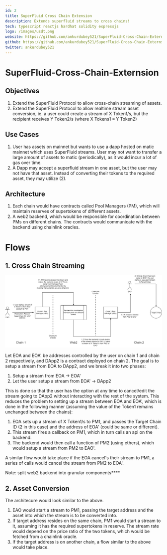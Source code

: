```yaml
---
id: 2
title: SuperFluid Cross Chain Extension
description: Extends superfluid streams to cross chains!
tech: typescript reactjs hardhat solidity expressjs
logo: /images/usdt.png
website: https://github.com/ankurdubey521/SuperFluid-Cross-Chain-Externsion
github: https://github.com/ankurdubey521/SuperFluid-Cross-Chain-Externsion
twitter: ankurdubey521
---
```

# SuperFluid-Cross-Chain-Externsion

## Objectives

1. Extend the SuperFluid Protocol to allow cross-chain streaming of assets.
2. Extend the SuperFluid Protocol to allow realtime stream asset conversion, ie. a user could create a stream of X Token1/s, but the recipient receives Y Token2/s (where X Tokens1 ≡ Y Token2)

## Use Cases

1. User has assets on mainnet but wants to use a dapp hosted on matic mainnet which uses SuperFluid streams. User may not want to transfer a large amount of assets to matic (periodically), as it would incur a lot of gas over time.
2. A Dapp may accept a superfluid stream in one asset, but the user may not have that asset. Instead of converting their tokens to the required asset, they may utilize (2).

## Architecture
1. Each chain would have contracts called Pool Managers (PM), which will maintain reserves of supertokens of different assets.
2. A web2 backend, which would be responsible for coordination between PMs on different chains. The contracts would communicate with the backend using chainlink oracles.
# Flows

## 1. Cross Chain Streaming

![1](https://github.com/ankurdubey521/SuperFluid-Cross-Chain-Externsion/raw/main/screenshots/architecture.png)

Let EOA and EOA' be addresses controlled by the user on chain 1 and chain 2 respectively, and DApp2 is a contract deployed on chain 2. The goal is to setup a stream from EOA to DApp2, and we break it into two phases:

1. Setup a stream from EOA → EOA'
2. Let the user setup a stream from EOA' → DApp2

This is done so that the user has the option at any time to cancel/edit the stream going to DApp2 without interacting with the rest of the system. This reduces the problem to setting up a stream between EOA and EOA', which is done in the following manner (assuming the value of the Token1 remains unchanged between the chains):

1. EOA sets up a stream of X Token1/s to PM1, and passes the Target Chain ID (2 in this case) and the address of EOA' (could be same or different).
2. This stream fires a callback on PM1, which in turn calls an api on the backend. 
3. The backend would then call a function of PM2 (using ethers), which would setup a stream from PM2 to EAO'.  

A similar flow would take place if the EOA cancel's their stream to PM1, a series of calls would cancel the stream from PM2 to EOA'.

Note: split web2 backend into granular components****

## 2. Asset Conversion

The architecure would look similar to the above. 

1. EAO would start a stream to PM1, passing the target address and the asset into which the stream is to be converted into.
2. If target address resides on the same chain, PM1 would start a stream to it, assuming it has the required supertokens in reserve. The stream rate would depend on the price ratio of the two tokens, which would be fetched from a chainlink oracle.
3. If the target address is on another chain, a flow similar to the above would take place.